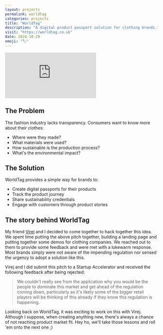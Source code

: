 ```yaml
---
layout: projects
permalink: worldtag
categories: projects
title: "WorldTag"
description: "A digital product passport solution for clothing brands."
visit: "https://worldtag.co.uk"
date: 2024-10-29
emoji: "🏷️"
---
```


<div class="video-container">
<iframe src="https://www.youtube.com/embed/xEcl5N2lJ3E?si=8fI5We1sH2N5ztgP" title="WorldTag Pitch" frameborder="0" allow="accelerometer; autoplay; clipboard-write; encrypted-media; gyroscope; picture-in-picture; web-share" referrerpolicy="strict-origin-when-cross-origin" allowfullscreen></iframe>
</div>

## The Problem

The fashion industry lacks transparency. Consumers want to know more about their clothes:
- Where were they made?
- What materials were used?
- How sustainable is the production process?
- What's the environmental impact?

## The Solution

WorldTag provides a simple way for brands to:
- Create digital passports for their products
- Track the product journey
- Share sustainability credentials
- Engage with customers through product stories

## The story behind WorldTag

My friend [Virej](https://virejdasani.github.io) and I decided to come together to hack together this idea.
We spent time putting the above pitch together, building a landing page and putting together some demos for clothing companies.
We reached out to them to provide some feedback and were met with a lukewarm response.
Most brands simply were not aware of the impending regulation nor sensed the urgency to adopt a solution like this.

Virej and I did submit this pitch to a Startup Accelerator and received the following feedback after being rejected:

> We couldn't really see from the application why you would be the people to dominate this market and get ahead of the regulation coming down, particularly as it's likely some of the bigger retail players will be thinking of this already if they know this regulation is happening.

Looking back on WorldTag, it was exciting to work on this with Virej.
Although I suppose, when creating anything new, there's always a chance of not reaching product market fit.
Hey ho, we'll take those lessons and roll 'em onto the next one ;)